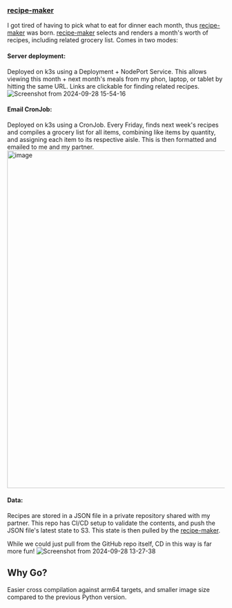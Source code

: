 ### [recipe-maker](https://github.com/andrewpollack/pi-infrastructure/tree/main/containers/meals-go)

I got tired of having to pick what to eat for dinner each month, thus
[recipe-maker](https://github.com/andrewpollack/pi-infrastructure/tree/main/containers/meals-go)
was born.
[recipe-maker](https://github.com/andrewpollack/pi-infrastructure/tree/main/containers/meals-go)
selects and renders a month's worth of recipes, including related grocery list.
Comes in two modes:

#### Server deployment:

Deployed on k3s using a Deployment + NodePort Service. This allows viewing this
month + next month's meals from my phon, laptop, or tablet by hitting the same
URL. Links are clickable for finding related recipes.
![Screenshot from 2024-09-28 15-54-16](https://github.com/user-attachments/assets/92b2241f-ee41-4184-aa17-0ba6494cf091)

#### Email CronJob:

Deployed on k3s using a CronJob. Every Friday, finds next week's recipes and
compiles a grocery list for all items, combining like items by quantity, and
assigning each item to its respective aisle. This is then formatted and emailed
to me and my partner.
<img width="780" alt="image" src="https://github.com/user-attachments/assets/2e57dca2-dede-421a-b83b-1b44fb7f60d1">

#### Data:

Recipes are stored in a JSON file in a private repository shared with my
partner. This repo has CI/CD setup to validate the contents, and push the JSON
file's latest state to S3. This state is then pulled by the
[recipe-maker](https://github.com/andrewpollack/pi-infrastructure/tree/main/containers/meals-go).

While we could just pull from the GitHub repo itself, CD in this way is far more
fun!
![Screenshot from 2024-09-28 13-27-38](https://github.com/user-attachments/assets/4b9abc7b-37e7-4730-8e1a-121b2c9d3536)

## Why Go?

Easier cross compilation against arm64 targets, and smaller image size compared
to the previous Python version.
